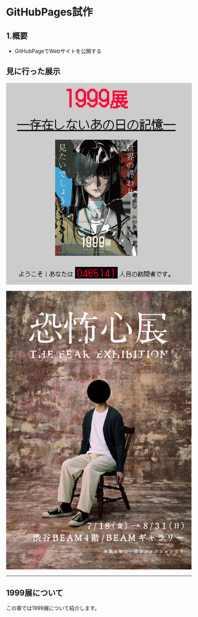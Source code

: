 # GitHubPages試作

## 1.概要

- GitHubPageでWebサイトを公開する


## 見に行った展示

![1999展](picts/1999.png)

![恐怖心展](picts/恐怖心展.png)

---

## 1999展について

この章では1999展について紹介します。